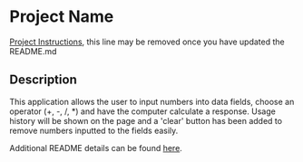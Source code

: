 # Project Name

[Project Instructions](./INSTRUCTIONS.md), this line may be removed once you have updated the README.md

## Description
This application allows the user to input numbers into data fields, choose an operator (+, -, /, *) and have the computer calculate a response. Usage history will be shown on the page and a 'clear' button has been added to remove numbers inputted to the fields easily. 

Additional README details can be found [here](https://github.com/PrimeAcademy/readme-template/blob/master/README.md).
